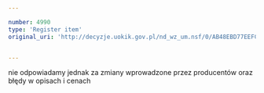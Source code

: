 ```yaml
---

number: 4990
type: 'Register item'
original_uri: 'http://decyzje.uokik.gov.pl/nd_wz_um.nsf/0/AB48EBD77EEFC3CEC1257B95003553B0?OpenDocument'


---
```


nie odpowiadamy jednak za zmiany wprowadzone przez producentów oraz błędy w opisach i cenach
